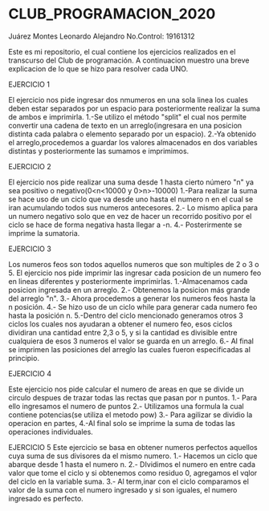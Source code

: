 # CLUB_PROGRAMACION_2020
Juárez Montes Leonardo Alejandro No.Control: 19161312

Este es mi repositorio, el cual contiene los ejercicios realizados en el transcurso del Club de programación.
A continuacion muestro una breve explicacion de lo que se hizo para resolver cada UNO.

EJERCICIO 1

El ejercicio nos pide ingresar dos nmumeros en una sola linea los cuales deben estar separados por un espacio para posteriormente realizar
la suma de ambos e imprimirla.
1.-Se utilizo el método "split" el cual nos permite convertir una cadena de texto en un arreglo(ingresara en una posicion distinta 
cada palabra o elemento separado por un espacio).
2.-Ya obtenido el arreglo,procedemos a guardar los valores almacenados en dos variables distintas y posteriormente las sumamos e imprimimos. 

EJERCICIO 2 

El ejercicio nos pide realizar una suma desde 1 hasta cierto número "n" ya sea positivo o negativo(0<n<10000 y 0>n>-10000)
1.-Para realizar la suma se hace uso de un ciclo que va desde uno hasta el numero n en el cual se iran acumulando todos sus numeros antecesores.
2.- Lo mismo aplica para un numero negativo solo que en vez de hacer un recorrido positivo por el ciclo se hace de forma negativa hasta llegar a -n.
4.- Posterirmente se imprime la sumatoria.

EJERCICIO 3 

Los numeros feos son todos aquellos numeros que son multiples de 2 o 3 o 5.
El ejercicio nos pide imprimir las ingresar cada posicion de un numero feo en lineas diferentes y posteriormente imprimirlas.
1.-Almacenamos cada posicion ingresada en un arreglo.
2.- Obtenemos la posicion más grande del arreglo "n".
3.- Ahora procedemos a generar los numeros feos hasta la n posición.
4.- Se hizo uso de un ciclo while para generar cada numero feo hasta la posición n.
5.-Dentro del ciclo mencionado generamos otros 3 ciclos los cuales nos ayudaran a obtener el numero feo, esos ciclos dividiran una cantidad
entre 2,3 o 5, y si la cantidad es divisible entre cualquiera de esos 3 numeros el valor se guarda en un arreglo.
6.- Al final se imprimen las posiciones del arreglo las cuales fueron especificadas al principio.

EJERCICIO 4

Este ejercicio nos pide calcular el numero de areas en que se divide un circulo despues de trazar todas las rectas que pasan por n puntos.
 1.- Para ello ingresamos el numero de puntos
 2.- Utilizamos una formula la cual contiene potencias(se utiliza el metodo pow)
 3.- Para agilizar se dividio la operacion en partes, 
 4.-Al final solo se imprime la suma de todas las operaciones individuales.
 
 EJERCICIO 5 
 Este ejercicio se basa en obtener numeros perfectos aquellos cuya suma de sus divisores da el mismo numero.
 1.- Hacemos un ciclo que abarque desde 1 hasta el numero n.
 2.- DIvidimos el numero en entre cada valor que tome el ciclo y si obtenemos como residuo 0, agregamos el vqlor del ciclo en la variable suma.
 3.- Al term,inar con el ciclo comparamos el valor de la suma con el numero ingresado y si son iguales, el numero ingresado es perfecto.
